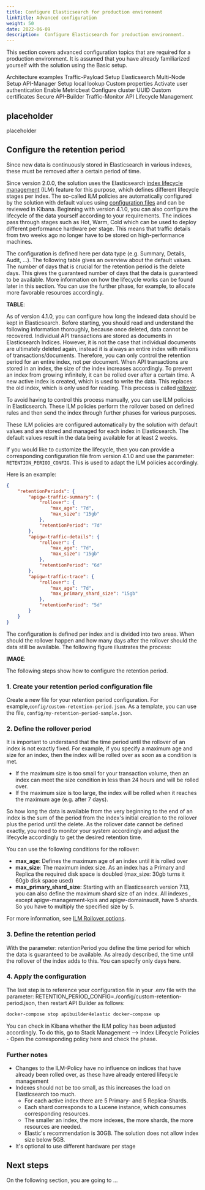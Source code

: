 ```yaml
---
title: Configure Elasticsearch for production environment
linkTitle: Advanced configuration
weight: 50
date: 2022-06-09
description:  Configure Elasticsearch for production environment.
---
```


This section covers advanced configuration topics that are required for a production environment. It is assumed that you have already familiarized yourself with the solution using the Basic setup.

Architecture examples
Traffic-Payload
Setup Elasticsearch Multi-Node
Setup API-Manager
Setup local lookup
Custom properties
Activate user authentication
Enable Metricbeat
Configure cluster UUID
Custom certificates
Secure API-Builder Traffic-Monitor API
Lifecycle Management

## placeholder

placeholder

## Configure the retention period

Since new data is continuously stored in Elasticsearch in various indexes, these must be removed after a certain period of time.

Since version 2.0.0, the solution uses the Elasticsearch [index lifecycle management](https://www.elastic.co/guide/en/elasticsearch/reference/current/index-lifecycle-management.html) (ILM) feature for this purpose, which defines different lifecycle stages per index. The so-called ILM policies are automatically configured by the solution with default values using [configuration files](https://github.com/Axway-API-Management-Plus/apigateway-openlogging-elk/blob/develop/apibuilder4elastic/elasticsearch_config) and can be reviewed in Kibana. Beginning with version 4.1.0, you can also configure the lifecycle of the data yourself according to your requirements. The indices pass through stages such as Hot, Warm, Cold which can be used to deploy different performance hardware per stage. This means that traffic details from two weeks ago no longer have to be stored on high-performance machines.

The configuration is defined here per data type (e.g. Summary, Details, Audit, ...). The following table gives an overview about the default values. The number of days that is crucial for the retention period is the delete days. This gives the guaranteed number of days that the data is guaranteed to be available. More information on how the lifecycle works can be found later in this section. You can use the further phase, for example, to allocate more favorable resources accordingly.

**TABLE**:

As of version 4.1.0, you can configure how long the indexed data should be kept in Elasticsearch. Before starting, you should read and understand the following information thoroughly, because once deleted, data cannot be recovered.
Individual API transactions are stored as documents in Elasticsearch Indices. However, it is not the case that individual documents are ultimately deleted again, instead it is always an entire index with millions of transactions/documents. Therefore, you can only control the retention period for an entire index, not per document.
When API transactions are stored in an index, the size of the index increases accordingly. To prevent an index from growing infinitely, it can be rolled over after a certain time. A new active index is created, which is used to write the data. This replaces the old index, which is only used for reading. This process is called [rollover](https://www.elastic.co/guide/en/elasticsearch/reference/current/index-rollover.html).

To avoid having to control this process manually, you can use ILM policies in Elasticsearch. These ILM policies perform the rollover based on defined rules and then send the index through further phases for various purposes.

These ILM policies are configured automatically by the solution with default values and are stored and managed for each index in Elasticsearch. The default values result in the data being available for at least 2 weeks.

If you would like to customize the lifecycle, then you can provide a corresponding configuration file from version 4.1.0 and use the parameter: `RETENTION_PERIOD_CONFIG`. This is used to adapt the ILM policies accordingly.

Here is an example:

```json
{
    "retentionPeriods": {
        "apigw-traffic-summary": {
            "rollover": {
                "max_age": "7d",
                "max_size": "15gb"
            }, 
            "retentionPeriod": "7d"
        }, 
        "apigw-traffic-details": {
            "rollover": {
                "max_age": "7d",
                "max_size": "15gb"
            }, 
            "retentionPeriod": "6d"
        }, 
        "apigw-traffic-trace": {
            "rollover": {
                "max_age": "7d",
                "max_primary_shard_size": "15gb"
            }, 
            "retentionPeriod": "5d"
        }
    }
}
```

The configuration is defined per index and is divided into two areas. When should the rollover happen and how many days after the rollover should the data still be available.
The following figure illustrates the process:

**IMAGE**:

The following steps show how to configure the retention period.

### 1. Create your retention period configuration file

Create a new file for your retention period configuration. For example,`config/custom-retention-period.json`. As a template, you can use the file, `config/my-retention-period-sample.json`.

### 2. Define the rollover period

It is important to understand that the time period until the rollover of an index is not exactly fixed.
For example, if you specify a maximum age and size for an index, then the index will be rolled over as soon as a condition is met.

* If the maximum size is too small for your transaction volume, then an index can meet the size condition in less than 24 hours and will be rolled over.
* If the maximum size is too large, the index will be rolled when it reaches the maximum age (e.g. after 7 days).

So how long the data is available from the very beginning to the end of an index is the sum of the period from the index's initial creation to the rollover plus the period until the delete. As the rollover date cannot be defined exactly, you need to monitor your system accordingly and adjust the lifecycle accordingly to get the desired retention time.

You can use the following conditions for the rollover:

* **max_age**: Defines the maximum age of an index until it is rolled over
* **max_size**: The maximum index size. As an index has a Primary and Replica the required disk space is doubled (max_size: 30gb turns it 60gb disk space used)
* **max_primary_shard_size**: Starting with an Elasticsearch version 7.13, you can also define the maximum shard size of an index. All indexes , except apigw-management-kpis and apigw-domainaudit, have 5 shards. So you have to multiply the specified size by 5.

For more information, see [ILM Rollover options](https://www.elastic.co/guide/en/elasticsearch/reference/current/ilm-rollover.html#ilm-rollover-options).

### 3. Define the retention period

With the parameter: retentionPeriod you define the time period for which the data is guaranteed to be available. As already described, the time until the rollover of the index adds to this. You can specify only days here.

### 4. Apply the configuration

The last step is to reference your configuration file in your .env file with the parameter: RETENTION_PERIOD_CONFIG=./config/custom-retention-period.json, then restart API Builder as follows:

```bash
docker-compose stop apibuilder4elastic docker-compose up
```

You can check in Kibana whether the ILM policy has been adjusted accordingly. To do this, go to Stack Management --> Index Lifecycle Policies - Open the corresponding policy here and check the phase.

### Further notes

* Changes to the ILM-Policy have no influence on indices that have already been rolled over, as these have already entered lifecycle management
* Indexes should not be too small, as this increases the load on Elasticsearch too much.
    * For each active index there are 5 Primary- and 5 Replica-Shards.
    * Each shard corresponds to a Lucene instance, which consumes corresponding resources.
    * The smaller an index, the more indexes, the more shards, the more resources are needed.
    * Elastic's recommendation is 30GB. The solution does not allow index size below 5GB.
* It's optional to use different hardware per stage

## Next steps

On the following section, you are going to ...
